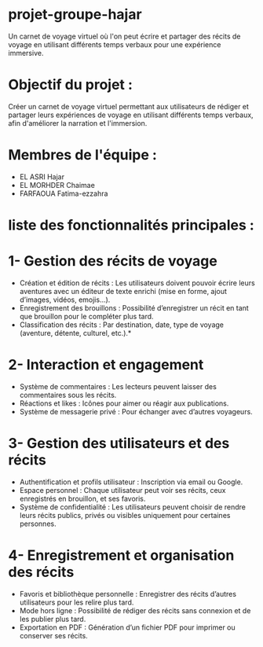 # projet-groupe-hajar
Un carnet de voyage virtuel où l'on peut écrire et partager des récits de voyage en utilisant différents temps verbaux pour une expérience immersive.

# Objectif du projet :
Créer un carnet de voyage virtuel permettant aux utilisateurs de rédiger et partager leurs expériences de voyage en utilisant différents temps verbaux, afin d'améliorer la narration et l'immersion.

# Membres de l'équipe :
- EL ASRI Hajar
- EL MORHDER Chaimae
- FARFAOUA Fatima-ezzahra

# liste des fonctionnalités principales :

# 1- Gestion des récits de voyage
   - Création et édition de récits : Les utilisateurs doivent pouvoir écrire leurs aventures avec un éditeur de texte enrichi (mise en forme, ajout d’images, vidéos, emojis…).
   - Enregistrement des brouillons : Possibilité d’enregistrer un récit en tant que brouillon pour le compléter plus tard.
   - Classification des récits : Par destination, date, type de voyage (aventure, détente, culturel, etc.).*
# 2- Interaction et engagement
   - Système de commentaires : Les lecteurs peuvent laisser des commentaires sous les récits.
   - Réactions et likes : Icônes pour aimer ou réagir aux publications.
   - Système de messagerie privé : Pour échanger avec d’autres voyageurs.
# 3- Gestion des utilisateurs et des récits
   - Authentification et profils utilisateur : Inscription via email ou Google.
   - Espace personnel : Chaque utilisateur peut voir ses récits, ceux enregistrés en brouillon, et ses favoris.
   - Système de confidentialité : Les utilisateurs peuvent choisir de rendre leurs récits publics, privés ou visibles uniquement pour certaines personnes.

# 4- Enregistrement et organisation des récits
  - Favoris et bibliothèque personnelle : Enregistrer des récits d’autres utilisateurs pour les relire plus tard.
  - Mode hors ligne : Possibilité de rédiger des récits sans connexion et de les publier plus tard.
  - Exportation en PDF : Génération d’un fichier PDF pour imprimer ou conserver ses récits.
